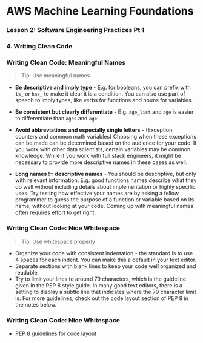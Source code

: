 # AWS Machine Learning Foundations 

### Lesson 2: Software Engineering Practices Pt 1

### 4. Writing Clean Code 

### Writing Clean Code: Meaningful Names
> Tip: Use meaningful names
* **Be descriptive and imply type** - E.g. for booleans, you can prefix with `is_` or `has_` to make it clear it is a condition. You can also use part of speech to imply types, like verbs for functions and nouns for variables.

* **Be consistent but clearly differentiate** - E.g. `age_list` and `age` is easier to differentiate than `ages` and `age`.
* **Avoid abbreviations and especially single letters** - (Exception: counters and common math variables) Choosing when these exceptions can be made can be determined based on the audience for your code. If you work with other data scientists, certain variables may be common knowledge. While if you work with full stack engineers, it might be necessary to provide more descriptive names in these cases as well.
* **Long names != descriptive names** - You should be descriptive, but only with relevant information. E.g. good functions names describe what they do well without including details about implementation or highly specific uses.
Try testing how effective your names are by asking a fellow programmer to guess the purpose of a function or variable based on its name, without looking at your code. Coming up with meaningful names often requires effort to get right.


### Writing Clean Code: Nice Whitespace
> Tip: Use whitespace properly
* Organize your code with consistent indentation - the standard is to use 4 spaces for each indent. You can make this a default in your text editor.
* Separate sections with blank lines to keep your code well organized and readable.
* Try to limit your lines to around 79 characters, which is the guideline given in the PEP 8 style guide. In many good text editors, there is a setting to display a subtle line that indicates where the 79 character limit is.
For more guidelines, check out the code layout section of PEP 8 in the notes below.


### Writing Clean Code: Nice Whitespace
* [PEP 8 guidelines for code layout](https://www.python.org/dev/peps/pep-0008/?#code-lay-out)
